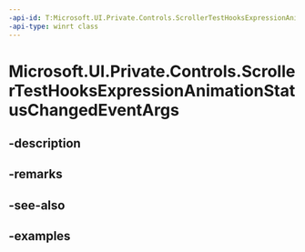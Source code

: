 ```yaml
---
-api-id: T:Microsoft.UI.Private.Controls.ScrollerTestHooksExpressionAnimationStatusChangedEventArgs
-api-type: winrt class
---
```


# Microsoft.UI.Private.Controls.ScrollerTestHooksExpressionAnimationStatusChangedEventArgs

<!--
public sealed class ScrollerTestHooksExpressionAnimationStatusChangedEventArgs
-->


## -description

## -remarks

## -see-also

## -examples


